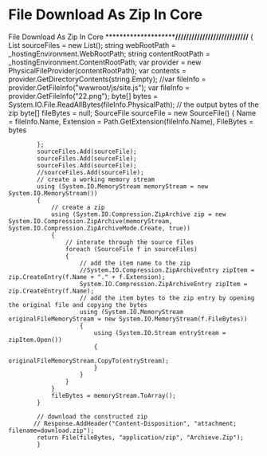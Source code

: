 # File Download As Zip In Core
File Download As Zip In Core
**************************************************************///////////////////////////******************************************
{
 List<SourceFile> sourceFiles = new List<SourceFile>();
            string webRootPath = _hostingEnvironment.WebRootPath;
            string contentRootPath = _hostingEnvironment.ContentRootPath;
            var provider = new PhysicalFileProvider(contentRootPath);
            var contents = provider.GetDirectoryContents(string.Empty);
            //var fileInfo = provider.GetFileInfo("wwwroot/js/site.js");
            var fileInfo = provider.GetFileInfo("22.png");
            byte[] bytes = System.IO.File.ReadAllBytes(fileInfo.PhysicalPath);
            // the output bytes of the zip
            byte[] fileBytes = null;
            SourceFile sourceFile = new SourceFile() {
                Name = fileInfo.Name,
                Extension = Path.GetExtension(fileInfo.Name),
                FileBytes = bytes

            };
            sourceFiles.Add(sourceFile);
            sourceFiles.Add(sourceFile);
            sourceFiles.Add(sourceFile);
            //sourceFiles.Add(sourceFile);
            // create a working memory stream
            using (System.IO.MemoryStream memoryStream = new System.IO.MemoryStream())
            {
                // create a zip
                using (System.IO.Compression.ZipArchive zip = new System.IO.Compression.ZipArchive(memoryStream, System.IO.Compression.ZipArchiveMode.Create, true))
                {
                    // interate through the source files
                    foreach (SourceFile f in sourceFiles)
                    {
                        // add the item name to the zip
                        //System.IO.Compression.ZipArchiveEntry zipItem = zip.CreateEntry(f.Name + "." + f.Extension);
                        System.IO.Compression.ZipArchiveEntry zipItem = zip.CreateEntry(f.Name);
                        // add the item bytes to the zip entry by opening the original file and copying the bytes 
                        using (System.IO.MemoryStream originalFileMemoryStream = new System.IO.MemoryStream(f.FileBytes))
                        {
                            using (System.IO.Stream entryStream = zipItem.Open())
                            {
                                originalFileMemoryStream.CopyTo(entryStream);
                            }
                        }
                    }
                }
                fileBytes = memoryStream.ToArray();
            }

            // download the constructed zip
           // Response.AddHeader("Content-Disposition", "attachment; filename=download.zip");
            return File(fileBytes, "application/zip", "Archieve.Zip");
            }
